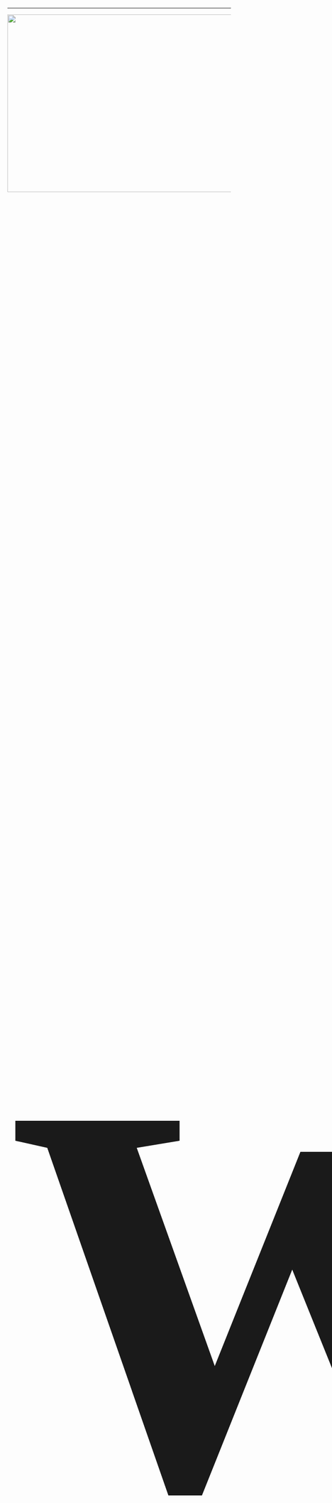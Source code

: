 <!--
**Kavya-umashankar/Kavya-umashankar** is a ✨ _special_ ✨ repository because its `README.md` (this file) appears on your GitHub profile.

Here are some ideas to get you started:

- 🔭 I’m currently working on ...
- 🌱 I’m currently learning ...
- 👯 I’m looking to collaborate on ...
- 🤔 I’m looking for help with ...
- 💬 Ask me about ...
- 📫 How to reach me: ...
- 😄 Pronouns: ...
- ⚡ Fun fact: ...
-->
<hr>
<div align="center">
  <img src="https://media.giphy.com/media/gh0RRgkTXedvF0pDc0/giphy.gif" width="600" height="400"/>
  <h1 style="font-size: 90em; font-family: bradley hand, cursive">Welcome to my GitHub profile!   <img src="https://media.giphy.com/media/Cmr1OMJ2FN0B2/giphy.gif" width="25" height="25"/>
  </h1>
</div>
<div>
:woman_technologist: About Me : 

<br>
  <br>
 Hello GitHub community! I'm excited to share my coding journey with you. As a dedicated developer, I love exploring new technologies and tackling interesting challenges. My GitHub profile is a reflection of my passion for creating efficient and scalable solutions. Feel free to browse through my projects, where you'll find my work in machine learning, data analysis, and software engineering. Let's connect, collaborate, and learn from each other as we strive for excellence in the world of coding. Together, we can make a difference one line of code at a time.
</div>
<h2> I work with: </h2>
<div>
  <h4>Backend Programming Languages</h4>
  <img src="https://github.com/devicons/devicon/blob/master/icons/python/python-original.svg" title="Python" alt="Python" width="40" height="40"/>&nbsp;
  <img src="https://github.com/devicons/devicon/blob/master/icons/java/java-original-wordmark.svg" title="Java" alt="Java" width="40" height="40"/>&nbsp;  
  <img src="https://github.com/devicons/devicon/blob/master/icons/r/r-original.svg" title="R" alt="R" width="40" height="40"/>&nbsp;
  <img src="https://github.com/devicons/devicon/blob/master/icons/mysql/mysql-original-wordmark.svg" title="MySQL"  alt="MySQL" width="40" height="40"/>&nbsp;
  
 <br>
  <h4>Frontend Programming Languages</h4>
  <img src="https://github.com/devicons/devicon/blob/master/icons/html5/html5-original.svg" title="HTML5" alt="HTML" width="40" height="40"/>&nbsp;
  <img src="https://github.com/devicons/devicon/blob/master/icons/css3/css3-plain-wordmark.svg"  title="CSS3" alt="CSS" width="40" height="40"/>&nbsp;
  <img src="https://github.com/devicons/devicon/blob/master/icons/javascript/javascript-original.svg" title="JavaScript" alt="JavaScript" width="40" height="40"/>&nbsp;
  <img src="https://github.com/devicons/devicon/blob/master/icons/php/php-original.svg" title="PHP" alt="PHP " width="40" height="40"/>&nbsp;
  <br>
  <h4>Machine Learning and Deep Learning Libraries</h4>
  <img src="https://github.com/devicons/devicon/blob/master/icons/numpy/numpy-original-wordmark.svg" title="Numpy"  alt="Numpy" width="40" height="40"/>&nbsp;
  <img src="https://github.com/devicons/devicon/blob/master/icons/pandas/pandas-original-wordmark.svg" title="Pandas"  alt="Pandas" width="40" height="40"/>&nbsp;
  <img src="https://anderfernandez.com/wp-content/uploads/2021/10/Tutorial-Sklearn.jpg" title="Sklearn"  alt="Sklearn" width="40" height="40"/>&nbsp;
  <img src="https://static.javatpoint.com/tutorial/keras/images/keras.png" title="Keras"  alt="Keras" width="40" height="40"/>&nbsp;
  <img src="https://github.com/devicons/devicon/blob/master/icons/tensorflow/tensorflow-original-wordmark.svg" title="TensorFlow"  alt="TensorFlow" width="40" height="40"/>&nbsp;
  <img src="https://static.javatpoint.com/tutorial/matplotlib/images/matplotlib-tutorial.png" title="Matplotlib"  alt="Matplotlib" width="40" height="40"/>&nbsp;
  <img src="https://seaborn.pydata.org/_images/logo-tall-lightbg.svg" title="Seaborn" alt="Seaborn" width="40" height="40"/>&nbsp;
  <br>
  <h4>Data Visualization tools</h4>
  <img src="https://workforceedtech.org/wp-content/uploads/2019/03/Tableau_Logo_resized.png" title="Tableau" alt="Tableau" width="40" height="40"/>&nbsp;
    <img src="https://upload.wikimedia.org/wikipedia/commons/thumb/c/cf/New_Power_BI_Logo.svg/900px-New_Power_BI_Logo.svg.png?20210102182532" title="PowerBI" alt="PowerBI" width="40" height="40"/>&nbsp;
  <br>
  <h4>Other Tools</h4>
  <img src="https://github.com/devicons/devicon/blob/master/icons/docker/docker-original-wordmark.svg" title="Docker" alt="Docker" width="40" height="40"/>&nbsp;
<img src="https://github.com/devicons/devicon/blob/master/icons/amazonwebservices/amazonwebservices-plain-wordmark.svg" title="AWS" alt="AWS" width="40" height="40"/>&nbsp;
  <img src="https://github.com/devicons/devicon/blob/master/icons/git/git-original-wordmark.svg" title="Git" alt="Git" width="40" height="40"/>&nbsp;
</div>
<br>
  <h2>:fire: My Stats :</h2>
 <div>

 ![Kavya's GitHub stats](https://github-readme-stats.vercel.app/api?username=Kavya-umashankar&show_icons=true&theme=radical)

[![Top Langs](https://github-readme-stats.vercel.app/api/top-langs/?username=Kavya-umashankar&layout=compact&theme=vision-friendly-dark)](https://github.com/anuraghazra/github-readme-stats)
</div>
<h2> Connect with me on  :
  <a href="https://www.linkedin.com/in/kavya-umashankar/">
  <img src="https://img.shields.io/badge/LinkedIn-blue?style=for-the-badge&logo=linkedin&logoColor=white" alt="LinkedIn Badge"/>
  </a>
  </h2>
<hr>
